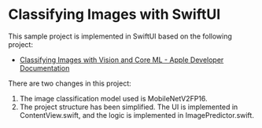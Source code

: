 # Classifying Images with SwiftUI

This sample project is implemented in SwiftUI based on the following project:

- [Classifying Images with Vision and Core ML - Apple Developer Documentation](https://developer.apple.com/documentation/coreml/model_integration_samples/classifying_images_with_vision_and_core_ml)

There are two changes in this project:

1. The image classification model used is MobileNetV2FP16.
2. The project structure has been simplified. The UI is implemented in ContentView.swift, and the logic is implemented in ImagePredictor.swift.
